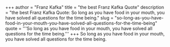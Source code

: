 +++
author = "Franz Kafka"
title = "the best Franz Kafka Quote"
description = "the best Franz Kafka Quote: So long as you have food in your mouth, you have solved all questions for the time being."
slug = "so-long-as-you-have-food-in-your-mouth-you-have-solved-all-questions-for-the-time-being"
quote = '''So long as you have food in your mouth, you have solved all questions for the time being.'''
+++
So long as you have food in your mouth, you have solved all questions for the time being.

